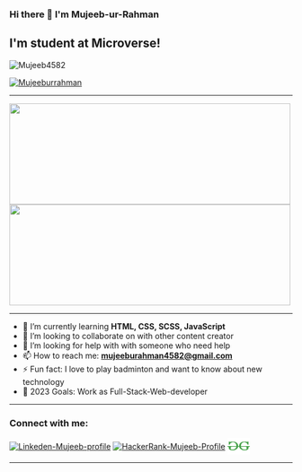 ### Hi there 👋 I'm Mujeeb-ur-Rahman

## I'm student at Microverse!


<!--
**Mujeeb4582/Mujeeb4582** is a ✨ _special_ ✨ repository because its `README.md` (this file) appears on your GitHub profile.

Here are some ideas to get you started:

- 🔭 I’m currently working on ... -->

<p align="left"> <img src="https://komarev.com/ghpvc/?username=Mujeeb4582&label=Profile%20views&color=0e75b6&style=flat" alt="Mujeeb4582" /> </p>
<p align="left"> <a href="https://twitter.com/Mujeebu93992980" target="blank"><img src="https://img.shields.io/twitter/follow/Mujeeb?logo=twitter&style=for-the-badge" alt="Mujeeburrahman" /></a> </p>

---

<a href="#">
  <img height="180px" width="500px" align="center" src="https://github-readme-stats.vercel.app/api?username=Mujeeb4582&show_icons=true&theme=cobalt&layout=compact" />
</a>
<a href="#">
  <img height="180px" width="500px" align="center" src="https://github-readme-stats.vercel.app/api/top-langs/?username=Mujeeb4582&langs_count=8&theme=cobalt&layout=compact" />
</a>

---

- 🌱 I’m currently learning **HTML, CSS, SCSS, JavaScript**
- 👯 I’m looking to collaborate on with other content creator
- 🤔 I’m looking for help with with someone who need help
- 📫 How to reach me: **mujeeburahman4582@gmail.com**
- ⚡ Fun fact: I love to play badminton and want to know about new technology
- 🥅 2023 Goals: Work as Full-Stack-Web-developer


--- 

### Connect with me:

<a href="https://www.linkedin.com/in/mujeeb-ur-rahman-54268011a/" target="blank"><img align="center" src="https://raw.githubusercontent.com/rahuldkjain/github-profile-readme-generator/master/src/images/icons/Social/linked-in-alt.svg" alt="Linkeden-Mujeeb-profile" height="20" width="30" /></a>
<a href="https://www.hackerrank.com/rumi17825" target="blank"><img align="center" src="https://raw.githubusercontent.com/rahuldkjain/github-profile-readme-generator/master/src/images/icons/Social/hackerrank.svg" alt="HackerRank-Mujeeb-Profile" height="30" width="40" /></a>
<a href="https://auth.geeksforgeeks.org/user/rumi1w8ry" target="blank"><img align="center" src="icons8-geeksforgeeks-96.svg" alt="GeeksforGeeks-Mujeeb-Profile" height="30" width="40" /></a>

---
